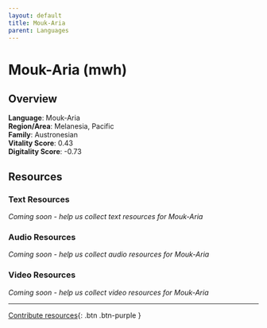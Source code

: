 ```yaml
---
layout: default
title: Mouk-Aria
parent: Languages
---
```


# Mouk-Aria (mwh)

## Overview

**Language**: Mouk-Aria  
**Region/Area**: Melanesia, Pacific  
**Family**: Austronesian  
**Vitality Score**: 0.43  
**Digitality Score**: -0.73  

## Resources

### Text Resources
*Coming soon - help us collect text resources for Mouk-Aria*

### Audio Resources
*Coming soon - help us collect audio resources for Mouk-Aria*

### Video Resources
*Coming soon - help us collect video resources for Mouk-Aria*

---

[Contribute resources](https://fairtrain.github.io/){: .btn .btn-purple }
